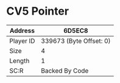 
#  CV5 Pointer
Address   | 6D5EC8
----------|-------------
Player ID | 339673 (Byte Offset: 0)
Size 	  | 4
Length 	  | 1
SC:R      | Backed By Code


